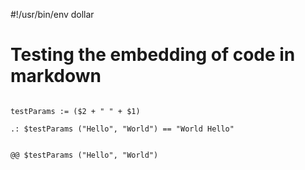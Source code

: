 #!/usr/bin/env dollar

Testing the embedding of code in markdown
=========================================

```dollar  

testParams := ($2 + " " + $1)

.: $testParams ("Hello", "World") == "World Hello"


@@ $testParams ("Hello", "World")

```
